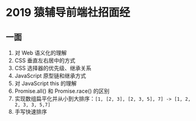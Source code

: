# 2019 猿辅导前端社招面经

## 一面

1. 对 Web 语义化的理解
2. CSS 垂直左右居中的方式
3. CSS 选择器的优先级、继承关系
4. JavaScript 原型链和继承方式
5. 对 JavaScript this 的理解
6. Promise.all() 和 Promise.race() 的区别
7. 实现数组扁平化并从小到大排序：`[1, [2, 3], [2, 3, 5], 7] -> [1, 2, 2, 3, 3, 5,7]`
8. 手写快速排序

